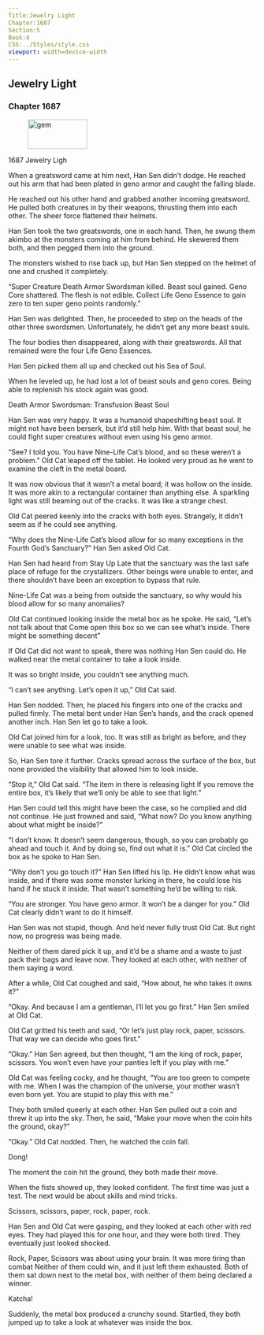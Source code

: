 ```yaml
---
Title:Jewelry Light 
Chapter:1687 
Section:5 
Book:4 
CSS:../Styles/style.css 
viewport: width=device-width
---
```

  
## Jewelry Light
### Chapter 1687
  
<figure>
	<img src="../Images/gem.gif" alt="gem" id="gem" width="120" height="60" />
</figure>
  

  
1687 Jewelry Ligh

When a greatsword came at him next, Han Sen didn’t dodge. He reached out his arm that had been plated in geno armor and caught the falling blade.

He reached out his other hand and grabbed another incoming greatsword. He pulled both creatures in by their weapons, thrusting them into each other. The sheer force flattened their helmets.

Han Sen took the two greatswords, one in each hand. Then, he swung them akimbo at the monsters coming at him from behind. He skewered them both, and then pegged them into the ground.

The monsters wished to rise back up, but Han Sen stepped on the helmet of one and crushed it completely.

“Super Creature Death Armor Swordsman killed. Beast soul gained. Geno Core shattered. The flesh is not edible. Collect Life Geno Essence to gain zero to ten super geno points randomly.”

Han Sen was delighted. Then, he proceeded to step on the heads of the other three swordsmen. Unfortunately, he didn’t get any more beast souls.

The four bodies then disappeared, along with their greatswords. All that remained were the four Life Geno Essences.

Han Sen picked them all up and checked out his Sea of Soul.

When he leveled up, he had lost a lot of beast souls and geno cores. Being able to replenish his stock again was good.

Death Armor Swordsman: Transfusion Beast Soul

Han Sen was very happy. It was a humanoid shapeshifting beast soul. It might not have been berserk, but it’d still help him. With that beast soul, he could fight super creatures without even using his geno armor.

“See? I told you. You have Nine-Life Cat’s blood, and so these weren’t a problem.” Old Cat leaped off the tablet. He looked very proud as he went to examine the cleft in the metal board.

It was now obvious that it wasn’t a metal board; it was hollow on the inside. It was more akin to a rectangular container than anything else. A sparkling light was still beaming out of the cracks. It was like a strange chest.

Old Cat peered keenly into the cracks with both eyes. Strangely, it didn’t seem as if he could see anything.

“Why does the Nine-Life Cat’s blood allow for so many exceptions in the Fourth God’s Sanctuary?” Han Sen asked Old Cat.

Han Sen had heard from Stay Up Late that the sanctuary was the last safe place of refuge for the crystallizers. Other beings were unable to enter, and there shouldn’t have been an exception to bypass that rule.

Nine-Life Cat was a being from outside the sanctuary, so why would his blood allow for so many anomalies?

Old Cat continued looking inside the metal box as he spoke. He said, “Let’s not talk about that Come open this box so we can see what’s inside. There might be something decent”

If Old Cat did not want to speak, there was nothing Han Sen could do. He walked near the metal container to take a look inside.

It was so bright inside, you couldn’t see anything much.

“I can’t see anything. Let’s open it up,” Old Cat said.

Han Sen nodded. Then, he placed his fingers into one of the cracks and pulled firmly. The metal bent under Han Sen’s hands, and the crack opened another inch. Han Sen let go to take a look.

Old Cat joined him for a look, too. It was still as bright as before, and they were unable to see what was inside.

So, Han Sen tore it further. Cracks spread across the surface of the box, but none provided the visibility that allowed him to look inside.

“Stop it,” Old Cat said. “The item in there is releasing light If you remove the entire box, it’s likely that we’ll only be able to see that light.”

Han Sen could tell this might have been the case, so he complied and did not continue. He just frowned and said, “What now? Do you know anything about what might be inside?”

“I don’t know. It doesn’t seem dangerous, though, so you can probably go ahead and touch it. And by doing so, find out what it is.” Old Cat circled the box as he spoke to Han Sen.

“Why don’t you go touch it?” Han Sen lifted his lip. He didn’t know what was inside, and if there was some monster lurking in there, he could lose his hand if he stuck it inside. That wasn’t something he’d be willing to risk.

“You are stronger. You have geno armor. It won’t be a danger for you.” Old Cat clearly didn’t want to do it himself.

Han Sen was not stupid, though. And he’d never fully trust Old Cat. But right now, no progress was being made.

Neither of them dared pick it up, and it’d be a shame and a waste to just pack their bags and leave now. They looked at each other, with neither of them saying a word.

After a while, Old Cat coughed and said, “How about, he who takes it owns it?”

“Okay. And because I am a gentleman, I’ll let you go first.” Han Sen smiled at Old Cat.

Old Cat gritted his teeth and said, “Or let’s just play rock, paper, scissors. That way we can decide who goes first.”

“Okay.” Han Sen agreed, but then thought, “I am the king of rock, paper, scissors. You won’t even have your panties left if you play with me.”

Old Cat was feeling cocky, and he thought, “You are too green to compete with me. When I was the champion of the universe, your mother wasn’t even born yet. You are stupid to play this with me.”

They both smiled queerly at each other. Han Sen pulled out a coin and threw it up into the sky. Then, he said, “Make your move when the coin hits the ground, okay?”

“Okay.” Old Cat nodded. Then, he watched the coin fall.

Dong!

The moment the coin hit the ground, they both made their move.

When the fists showed up, they looked confident. The first time was just a test. The next would be about skills and mind tricks.

Scissors, scissors, paper, rock, paper, rock.

Han Sen and Old Cat were gasping, and they looked at each other with red eyes. They had played this for one hour, and they were both tired. They eventually just looked shocked.

Rock, Paper, Scissors was about using your brain. It was more tiring than combat Neither of them could win, and it just left them exhausted. Both of them sat down next to the metal box, with neither of them being declared a winner.

Katcha!

Suddenly, the metal box produced a crunchy sound. Startled, they both jumped up to take a look at whatever was inside the box.
